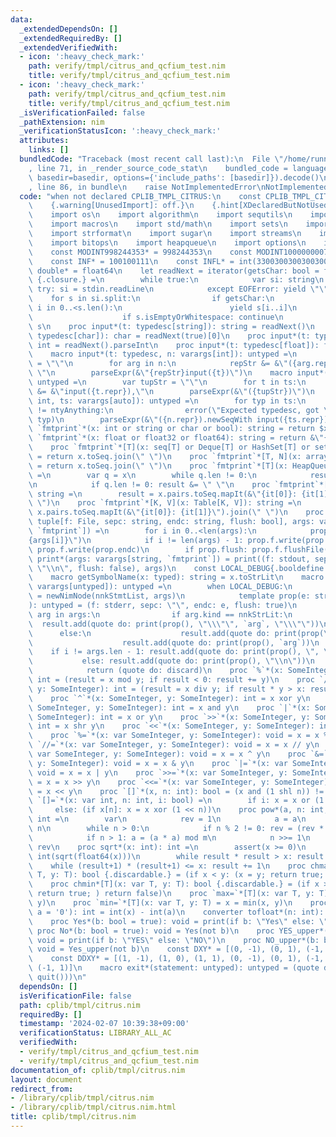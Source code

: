 ```yaml
---
data:
  _extendedDependsOn: []
  _extendedRequiredBy: []
  _extendedVerifiedWith:
  - icon: ':heavy_check_mark:'
    path: verify/tmpl/citrus_and_qcfium_test.nim
    title: verify/tmpl/citrus_and_qcfium_test.nim
  - icon: ':heavy_check_mark:'
    path: verify/tmpl/citrus_and_qcfium_test.nim
    title: verify/tmpl/citrus_and_qcfium_test.nim
  _isVerificationFailed: false
  _pathExtension: nim
  _verificationStatusIcon: ':heavy_check_mark:'
  attributes:
    links: []
  bundledCode: "Traceback (most recent call last):\n  File \"/home/runner/.local/lib/python3.10/site-packages/onlinejudge_verify/documentation/build.py\"\
    , line 71, in _render_source_code_stat\n    bundled_code = language.bundle(stat.path,\
    \ basedir=basedir, options={'include_paths': [basedir]}).decode()\n  File \"/home/runner/.local/lib/python3.10/site-packages/onlinejudge_verify/languages/nim.py\"\
    , line 86, in bundle\n    raise NotImplementedError\nNotImplementedError\n"
  code: "when not declared CPLIB_TMPL_CITRUS:\n    const CPLIB_TMPL_CITRUS* = 1\n\
    \    {.warning[UnusedImport]: off.}\n    {.hint[XDeclaredButNotUsed]: off.}\n\
    \    import os\n    import algorithm\n    import sequtils\n    import tables\n\
    \    import macros\n    import std/math\n    import sets\n    import strutils\n\
    \    import strformat\n    import sugar\n    import streams\n    import deques\n\
    \    import bitops\n    import heapqueue\n    import options\n    import hashes\n\
    \    const MODINT998244353* = 998244353\n    const MODINT1000000007* = 1000000007\n\
    \    const INF* = 100100111\n    const INFL* = int(3300300300300300491)\n    type\
    \ double* = float64\n    let readNext = iterator(getsChar: bool = false): string\
    \ {.closure.} =\n        while true:\n            var si: string\n           \
    \ try: si = stdin.readLine\n            except EOFError: yield \"\"\n        \
    \    for s in si.split:\n                if getsChar:\n                    for\
    \ i in 0..<s.len():\n                        yield s[i..i]\n                else:\n\
    \                    if s.isEmptyOrWhitespace: continue\n                    yield\
    \ s\n    proc input*(t: typedesc[string]): string = readNext()\n    proc input*(t:\
    \ typedesc[char]): char = readNext(true)[0]\n    proc input*(t: typedesc[int]):\
    \ int = readNext().parseInt\n    proc input*(t: typedesc[float]): float = readNext().parseFloat\n\
    \    macro input*(t: typedesc, n: varargs[int]): untyped =\n        var repStr\
    \ = \"\"\n        for arg in n:\n            repStr &= &\"({arg.repr}).newSeqWith\
    \ \"\n        parseExpr(&\"{repStr}input({t})\")\n    macro input*(ts: varargs[auto]):\
    \ untyped =\n        var tupStr = \"\"\n        for t in ts:\n            tupStr\
    \ &= &\"input({t.repr}),\"\n        parseExpr(&\"({tupStr})\")\n    macro input*(n:\
    \ int, ts: varargs[auto]): untyped =\n        for typ in ts:\n            if typ.typeKind\
    \ != ntyAnything:\n                error(\"Expected typedesc, got \" & typ.repr,\
    \ typ)\n        parseExpr(&\"({n.repr}).newSeqWith input({ts.repr})\")\n    proc\
    \ `fmtprint`*(x: int or string or char or bool): string = return $x\n    proc\
    \ `fmtprint`*(x: float or float32 or float64): string = return &\"{x:.16f}\"\n\
    \    proc `fmtprint`*[T](x: seq[T] or Deque[T] or HashSet[T] or set[T]): string\
    \ = return x.toSeq.join(\" \")\n    proc `fmtprint`*[T, N](x: array[T, N]): string\
    \ = return x.toSeq.join(\" \")\n    proc `fmtprint`*[T](x: HeapQueue[T]): string\
    \ =\n        var q = x\n        while q.len != 0:\n            result &= &\"{q.pop()}\"\
    \n            if q.len != 0: result &= \" \"\n    proc `fmtprint`*[T](x: CountTable[T]):\
    \ string =\n        result = x.pairs.toSeq.mapIt(&\"{it[0]}: {it[1]}\").join(\"\
    \ \")\n    proc `fmtprint`*[K, V](x: Table[K, V]): string =\n        result =\
    \ x.pairs.toSeq.mapIt(&\"{it[0]}: {it[1]}\").join(\" \")\n    proc print*(prop:\
    \ tuple[f: File, sepc: string, endc: string, flush: bool], args: varargs[string,\
    \ `fmtprint`]) =\n        for i in 0..<len(args):\n            prop.f.write(&\"\
    {args[i]}\")\n            if i != len(args) - 1: prop.f.write(prop.sepc) else:\
    \ prop.f.write(prop.endc)\n        if prop.flush: prop.f.flushFile()\n    proc\
    \ print*(args: varargs[string, `fmtprint`]) = print((f: stdout, sepc: \" \", endc:\
    \ \"\\n\", flush: false), args)\n    const LOCAL_DEBUG{.booldefine.} = false\n\
    \    macro getSymbolName(x: typed): string = x.toStrLit\n    macro debug*(args:\
    \ varargs[untyped]): untyped =\n        when LOCAL_DEBUG:\n            result\
    \ = newNimNode(nnkStmtList, args)\n            template prop(e: string = \"\"\
    ): untyped = (f: stderr, sepc: \"\", endc: e, flush: true)\n            for i,\
    \ arg in args:\n                if arg.kind == nnkStrLit:\n                  \
    \  result.add(quote do: print(prop(), \"\\\"\", `arg`, \"\\\"\"))\n          \
    \      else:\n                    result.add(quote do: print(prop(\": \"), getSymbolName(`arg`)))\n\
    \                    result.add(quote do: print(prop(), `arg`))\n            \
    \    if i != args.len - 1: result.add(quote do: print(prop(), \", \"))\n     \
    \           else: result.add(quote do: print(prop(), \"\\n\"))\n        else:\n\
    \            return (quote do: discard)\n    proc `%`*(x: SomeInteger, y: SomeInteger):\
    \ int = (result = x mod y; if result < 0: result += y)\n    proc `//`*(x: SomeInteger,\
    \ y: SomeInteger): int = (result = x div y; if result * y > x: result -= 1)\n\
    \    proc `^`*(x: SomeInteger, y: SomeInteger): int = x xor y\n    proc `&`*(x:\
    \ SomeInteger, y: SomeInteger): int = x and y\n    proc `|`*(x: SomeInteger, y:\
    \ SomeInteger): int = x or y\n    proc `>>`*(x: SomeInteger, y: SomeInteger):\
    \ int = x shr y\n    proc `<<`*(x: SomeInteger, y: SomeInteger): int = x shl y\n\
    \    proc `%=`*(x: var SomeInteger, y: SomeInteger): void = x = x % y\n    proc\
    \ `//=`*(x: var SomeInteger, y: SomeInteger): void = x = x // y\n    proc `^=`*(x:\
    \ var SomeInteger, y: SomeInteger): void = x = x ^ y\n    proc `&=`*(x: var SomeInteger,\
    \ y: SomeInteger): void = x = x & y\n    proc `|=`*(x: var SomeInteger, y: SomeInteger):\
    \ void = x = x | y\n    proc `>>=`*(x: var SomeInteger, y: SomeInteger): void\
    \ = x = x >> y\n    proc `<<=`*(x: var SomeInteger, y: SomeInteger): void = x\
    \ = x << y\n    proc `[]`*(x, n: int): bool = (x and (1 shl n)) != 0\n    proc\
    \ `[]=`*(x: var int, n: int, i: bool) =\n        if i: x = x or (1 << n)\n   \
    \     else: (if x[n]: x = x xor (1 << n))\n    proc pow*(a, n: int, m = INFL):\
    \ int =\n        var\n            rev = 1\n            a = a\n            n =\
    \ n\n        while n > 0:\n            if n % 2 != 0: rev = (rev * a) mod m\n\
    \            if n > 1: a = (a * a) mod m\n            n >>= 1\n        return\
    \ rev\n    proc sqrt*(x: int): int =\n        assert(x >= 0)\n        result =\
    \ int(sqrt(float64(x)))\n        while result * result > x: result -= 1\n    \
    \    while (result+1) * (result+1) <= x: result += 1\n    proc chmax*[T](x: var\
    \ T, y: T): bool {.discardable.} = (if x < y: (x = y; return true; ) return false)\n\
    \    proc chmin*[T](x: var T, y: T): bool {.discardable.} = (if x > y: (x = y;\
    \ return true; ) return false)\n    proc `max=`*[T](x: var T, y: T) = x = max(x,\
    \ y)\n    proc `min=`*[T](x: var T, y: T) = x = min(x, y)\n    proc at*(x: char,\
    \ a = '0'): int = int(x) - int(a)\n    converter tofloat*(n: int): float = float(n)\n\
    \    proc Yes*(b: bool = true): void = print(if b: \"Yes\" else: \"No\")\n   \
    \ proc No*(b: bool = true): void = Yes(not b)\n    proc YES_upper*(b: bool = true):\
    \ void = print(if b: \"YES\" else: \"NO\")\n    proc NO_upper*(b: bool = true):\
    \ void = Yes_upper(not b)\n    const DXY* = [(0, -1), (0, 1), (-1, 0), (1, 0)]\n\
    \    const DDXY* = [(1, -1), (1, 0), (1, 1), (0, -1), (0, 1), (-1, -1), (-1, 0),\
    \ (-1, 1)]\n    macro exit*(statement: untyped): untyped = (quote do: (`statement`;\
    \ quit()))\n"
  dependsOn: []
  isVerificationFile: false
  path: cplib/tmpl/citrus.nim
  requiredBy: []
  timestamp: '2024-02-07 10:39:38+09:00'
  verificationStatus: LIBRARY_ALL_AC
  verifiedWith:
  - verify/tmpl/citrus_and_qcfium_test.nim
  - verify/tmpl/citrus_and_qcfium_test.nim
documentation_of: cplib/tmpl/citrus.nim
layout: document
redirect_from:
- /library/cplib/tmpl/citrus.nim
- /library/cplib/tmpl/citrus.nim.html
title: cplib/tmpl/citrus.nim
---
```

